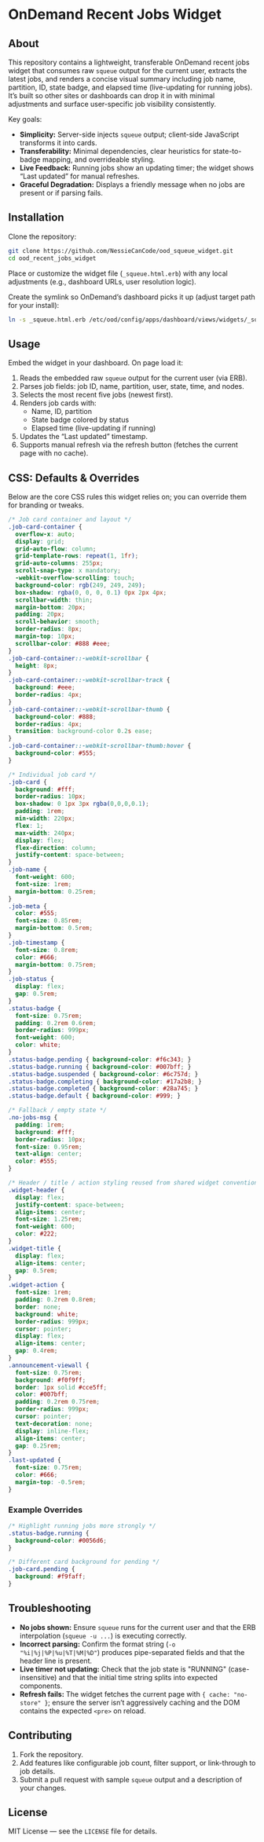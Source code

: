 # OnDemand Recent Jobs Widget

## About

This repository contains a lightweight, transferable OnDemand recent jobs widget that consumes raw `squeue` output for the current user, extracts the latest jobs, and renders a concise visual summary including job name, partition, ID, state badge, and elapsed time (live-updating for running jobs). It’s built so other sites or dashboards can drop it in with minimal adjustments and surface user-specific job visibility consistently.

Key goals:
- **Simplicity:** Server-side injects `squeue` output; client-side JavaScript transforms it into cards.  
- **Transferability:** Minimal dependencies, clear heuristics for state-to-badge mapping, and overrideable styling.  
- **Live Feedback:** Running jobs show an updating timer; the widget shows “Last updated” for manual refreshes.  
- **Graceful Degradation:** Displays a friendly message when no jobs are present or if parsing fails.

## Installation

Clone the repository:

```bash
git clone https://github.com/NessieCanCode/ood_squeue_widget.git
cd ood_recent_jobs_widget
```

Place or customize the widget file (`_squeue.html.erb`) with any local adjustments (e.g., dashboard URLs, user resolution logic).

Create the symlink so OnDemand’s dashboard picks it up (adjust target path for your install):

```bash
ln -s _squeue.html.erb /etc/ood/config/apps/dashboard/views/widgets/_squeue.html.erb
```

## Usage

Embed the widget in your dashboard. On page load it:

1. Reads the embedded raw `squeue` output for the current user (via ERB).  
2. Parses job fields: job ID, name, partition, user, state, time, and nodes.  
3. Selects the most recent five jobs (newest first).  
4. Renders job cards with:
   - Name, ID, partition
   - State badge colored by status
   - Elapsed time (live-updating if running)
5. Updates the “Last updated” timestamp.  
6. Supports manual refresh via the refresh button (fetches the current page with no cache).

## CSS: Defaults & Overrides

Below are the core CSS rules this widget relies on; you can override them for branding or tweaks.

```css
/* Job card container and layout */
.job-card-container {
  overflow-x: auto;
  display: grid;
  grid-auto-flow: column;
  grid-template-rows: repeat(1, 1fr);
  grid-auto-columns: 255px;
  scroll-snap-type: x mandatory;
  -webkit-overflow-scrolling: touch;
  background-color: rgb(249, 249, 249);
  box-shadow: rgba(0, 0, 0, 0.1) 0px 2px 4px;
  scrollbar-width: thin;
  margin-bottom: 20px;
  padding: 20px;
  scroll-behavior: smooth;
  border-radius: 8px;
  margin-top: 10px;
  scrollbar-color: #888 #eee;
}
.job-card-container::-webkit-scrollbar {
  height: 8px;
}
.job-card-container::-webkit-scrollbar-track {
  background: #eee;
  border-radius: 4px;
}
.job-card-container::-webkit-scrollbar-thumb {
  background-color: #888;
  border-radius: 4px;
  transition: background-color 0.2s ease;
}
.job-card-container::-webkit-scrollbar-thumb:hover {
  background-color: #555;
}

/* Individual job card */
.job-card {
  background: #fff;
  border-radius: 10px;
  box-shadow: 0 1px 3px rgba(0,0,0,0.1);
  padding: 1rem;
  min-width: 220px;
  flex: 1;
  max-width: 240px;
  display: flex;
  flex-direction: column;
  justify-content: space-between;
}
.job-name {
  font-weight: 600;
  font-size: 1rem;
  margin-bottom: 0.25rem;
}
.job-meta {
  color: #555;
  font-size: 0.85rem;
  margin-bottom: 0.5rem;
}
.job-timestamp {
  font-size: 0.8rem;
  color: #666;
  margin-bottom: 0.75rem;
}
.job-status {
  display: flex;
  gap: 0.5rem;
}
.status-badge {
  font-size: 0.75rem;
  padding: 0.2rem 0.6rem;
  border-radius: 999px;
  font-weight: 600;
  color: white;
}
.status-badge.pending { background-color: #f6c343; }
.status-badge.running { background-color: #007bff; }
.status-badge.suspended { background-color: #6c757d; }
.status-badge.completing { background-color: #17a2b8; }
.status-badge.completed { background-color: #28a745; }
.status-badge.default { background-color: #999; }

/* Fallback / empty state */
.no-jobs-msg {
  padding: 1rem;
  background: #fff;
  border-radius: 10px;
  font-size: 0.95rem;
  text-align: center;
  color: #555;
}

/* Header / title / action styling reused from shared widget conventions */
.widget-header {
  display: flex;
  justify-content: space-between;
  align-items: center;
  font-size: 1.25rem;
  font-weight: 600;
  color: #222;
}
.widget-title {
  display: flex;
  align-items: center;
  gap: 0.5rem;
}
.widget-action {
  font-size: 1rem;
  padding: 0.2rem 0.8rem;
  border: none;
  background: white;
  border-radius: 999px;
  cursor: pointer;
  display: flex;
  align-items: center;
  gap: 0.4rem;
}
.announcement-viewall {
  font-size: 0.75rem;
  background: #f0f9ff;
  border: 1px solid #cce5ff;
  color: #007bff;
  padding: 0.2rem 0.75rem;
  border-radius: 999px;
  cursor: pointer;
  text-decoration: none;
  display: inline-flex;
  align-items: center;
  gap: 0.25rem;
}
.last-updated {
  font-size: 0.75rem;
  color: #666;
  margin-top: -0.5rem;
}
```

### Example Overrides

```css
/* Highlight running jobs more strongly */
.status-badge.running {
  background-color: #0056d6;
}

/* Different card background for pending */
.job-card.pending {
  background: #f9faff;
}
```

## Troubleshooting

- **No jobs shown:** Ensure `squeue` runs for the current user and that the ERB interpolation (`squeue -u ...`) is executing correctly.  
- **Incorrect parsing:** Confirm the format string (`-o "%i|%j|%P|%u|%T|%M|%D"`) produces pipe-separated fields and that the header line is present.  
- **Live timer not updating:** Check that the job state is "RUNNING" (case-insensitive) and that the initial time string splits into expected components.  
- **Refresh fails:** The widget fetches the current page with `{ cache: "no-store" }`; ensure the server isn’t aggressively caching and the DOM contains the expected `<pre>` on reload.

## Contributing

1. Fork the repository.  
2. Add features like configurable job count, filter support, or link-through to job details.  
3. Submit a pull request with sample `squeue` output and a description of your changes.

## License

MIT License — see the `LICENSE` file for details.
